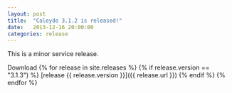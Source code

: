 ```yaml
---
layout: post
title:  "Caleydo 3.1.2 is released!"
date:   2013-12-16 20:00:00
categories: release
---
```


This is a minor service release. 

Download
{% for release in site.releases %}
{% if release.version == "3.1.3") %}
[release {{ release.version }}]({{ release.url }})
{% endif %}
{% endfor %}
